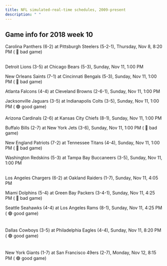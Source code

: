 ```yaml
---
title: NFL simulated-real-time schedules, 2009-present
description: " "
---
```


## Game info for 2018 week 10
Carolina Panthers (6-2) at Pittsburgh Steelers (5-2-1), Thursday, Nov 8, 8:20 PM (	:red_circle: bad game)

<br/>Detroit Lions (3-5) at Chicago Bears (5-3), Sunday, Nov 11, 1:00 PM

New Orleans Saints (7-1) at Cincinnati Bengals (5-3), Sunday, Nov 11, 1:00 PM (	:red_circle: bad game)

Atlanta Falcons (4-4) at Cleveland Browns (2-6-1), Sunday, Nov 11, 1:00 PM

Jacksonville Jaguars (3-5) at Indianapolis Colts (3-5), Sunday, Nov 11, 1:00 PM (	:green_circle: good game)

Arizona Cardinals (2-6) at Kansas City Chiefs (8-1), Sunday, Nov 11, 1:00 PM

Buffalo Bills (2-7) at New York Jets (3-6), Sunday, Nov 11, 1:00 PM (	:red_circle: bad game)

New England Patriots (7-2) at Tennessee Titans (4-4), Sunday, Nov 11, 1:00 PM (	:red_circle: bad game)

Washington Redskins (5-3) at Tampa Bay Buccaneers (3-5), Sunday, Nov 11, 1:00 PM

<br/>Los Angeles Chargers (6-2) at Oakland Raiders (1-7), Sunday, Nov 11, 4:05 PM

Miami Dolphins (5-4) at Green Bay Packers (3-4-1), Sunday, Nov 11, 4:25 PM (	:red_circle: bad game)

Seattle Seahawks (4-4) at Los Angeles Rams (8-1), Sunday, Nov 11, 4:25 PM (	:green_circle: good game)

<br/>Dallas Cowboys (3-5) at Philadelphia Eagles (4-4), Sunday, Nov 11, 8:20 PM (	:green_circle: good game)

<br/>New York Giants (1-7) at San Francisco 49ers (2-7), Monday, Nov 12, 8:15 PM (	:green_circle: good game)

